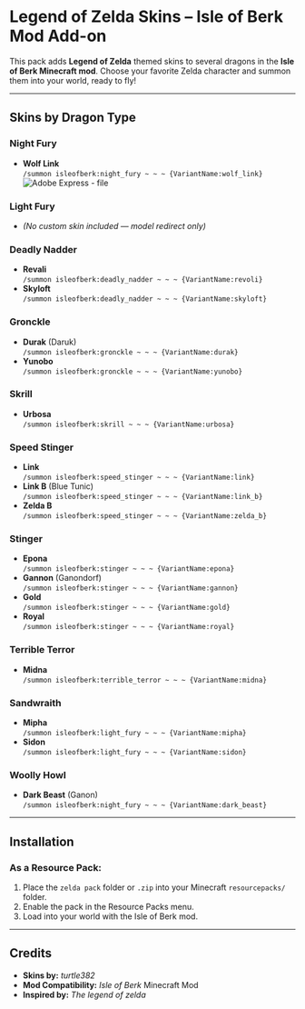 # Legend of Zelda Skins – Isle of Berk Mod Add-on

This pack adds **Legend of Zelda** themed skins to several dragons in the **Isle of Berk Minecraft mod**. Choose your favorite Zelda character and summon them into your world, ready to fly!

---

## Skins by Dragon Type

### Night Fury
- **Wolf Link**  
  `/summon isleofberk:night_fury ~ ~ ~ {VariantName:wolf_link}`
![Adobe Express - file](https://github.com/user-attachments/assets/a085e65c-3afc-4ac8-98ba-1106756b1f3e)


### Light Fury
- *(No custom skin included — model redirect only)*

### Deadly Nadder
- **Revali**  
  `/summon isleofberk:deadly_nadder ~ ~ ~ {VariantName:revoli}`
- **Skyloft**  
  `/summon isleofberk:deadly_nadder ~ ~ ~ {VariantName:skyloft}`

### Gronckle
- **Durak** (Daruk)  
  `/summon isleofberk:gronckle ~ ~ ~ {VariantName:durak}`
- **Yunobo**  
  `/summon isleofberk:gronckle ~ ~ ~ {VariantName:yunobo}`

### Skrill
- **Urbosa**  
  `/summon isleofberk:skrill ~ ~ ~ {VariantName:urbosa}`

### Speed Stinger
- **Link**  
  `/summon isleofberk:speed_stinger ~ ~ ~ {VariantName:link}`
- **Link B** (Blue Tunic)  
  `/summon isleofberk:speed_stinger ~ ~ ~ {VariantName:link_b}`
- **Zelda B**  
  `/summon isleofberk:speed_stinger ~ ~ ~ {VariantName:zelda_b}`

### Stinger
- **Epona**  
  `/summon isleofberk:stinger ~ ~ ~ {VariantName:epona}`
- **Gannon** (Ganondorf)  
  `/summon isleofberk:stinger ~ ~ ~ {VariantName:gannon}`
- **Gold**  
  `/summon isleofberk:stinger ~ ~ ~ {VariantName:gold}`
- **Royal**  
  `/summon isleofberk:stinger ~ ~ ~ {VariantName:royal}`

### Terrible Terror
- **Midna**  
  `/summon isleofberk:terrible_terror ~ ~ ~ {VariantName:midna}`

### Sandwraith
- **Mipha**  
  `/summon isleofberk:light_fury ~ ~ ~ {VariantName:mipha}`
- **Sidon**  
  `/summon isleofberk:light_fury ~ ~ ~ {VariantName:sidon}`

### Woolly Howl
- **Dark Beast** (Ganon)  
  `/summon isleofberk:night_fury ~ ~ ~ {VariantName:dark_beast}`

---

## Installation

### As a Resource Pack:
1. Place the `zelda pack` folder or `.zip` into your Minecraft `resourcepacks/` folder.
2. Enable the pack in the Resource Packs menu.
3. Load into your world with the Isle of Berk mod.


---

## Credits

- **Skins by:** *turtle382*  
- **Mod Compatibility:** *Isle of Berk* Minecraft Mod  
- **Inspired by:** *The legend of zelda*
